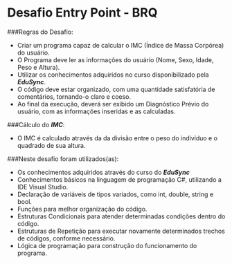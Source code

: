 # Desafio Entry Point - BRQ

###Regras do Desafio:
- Criar um programa capaz de calcular o IMC (Índice de Massa Corpórea) do usuário.
- O Programa deve ler as informações do usuário (Nome, Sexo, Idade, Peso e Altura).
- Utilizar os conhecimentos adquiridos no curso disponibilizado pela ***EduSync***.
- O código deve estar organizado, com uma quantidade satisfatória de comentários, tornando-o claro e coeso.
- Ao final da execução, deverá ser exibido um Diagnóstico Prévio do usuário, com as informações inseridas e as calculadas.


###Cálculo do ***IMC***:
- O IMC é calculado através da da divisão entre o peso do indivíduo e o quadrado de sua altura.

###Neste desafio foram utilizados(as):
- Os conhecimentos adquiridos através do curso do ***EduSync***
- Conhecimentos básicos na linguagem de programação C#, utilizando a IDE Visual Studio.
- Declaração de variáveis de tipos variados, como int, double, string e bool.
- Funções para melhor organização do código.
- Estruturas Condicionais para atender determinadas condições dentro do código.
- Estruturas de Repetição para executar novamente determinados trechos de códigos, conforme necessário.
- Lógica de programação para construção do funcionamento do programa.
